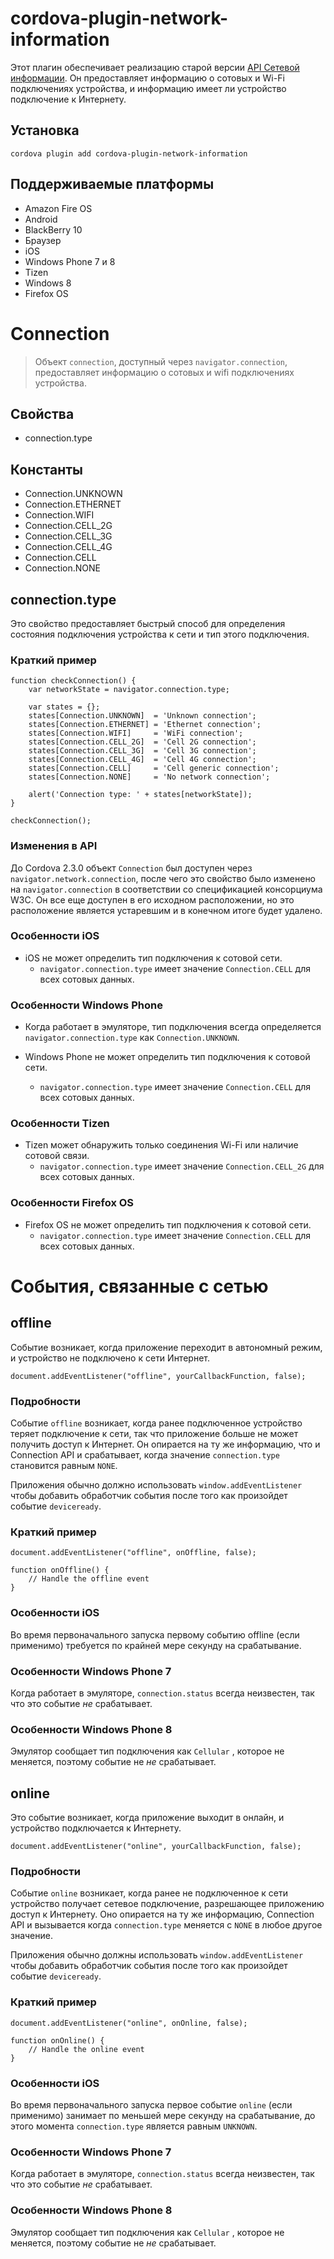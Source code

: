 <!---
    Licensed to the Apache Software Foundation (ASF) under one
    or more contributor license agreements.  See the NOTICE file
    distributed with this work for additional information
    regarding copyright ownership.  The ASF licenses this file
    to you under the Apache License, Version 2.0 (the
    "License"); you may not use this file except in compliance
    with the License.  You may obtain a copy of the License at

      https://www.apache.org/licenses/LICENSE-2.0

    Unless required by applicable law or agreed to in writing,
    software distributed under the License is distributed on an
    "AS IS" BASIS, WITHOUT WARRANTIES OR CONDITIONS OF ANY
    KIND, either express or implied.  See the License for the
    specific language governing permissions and limitations
    under the License.
-->

# cordova-plugin-network-information

Этот плагин обеспечивает реализацию старой версии [API Сетевой информации][1]. Он предоставляет информацию о сотовых и Wi-Fi подключениях устройства, и информацию имеет ли устройство подключение к Интернету.

 [1]: https://www.w3.org/TR/2011/WD-netinfo-api-20110607/

## Установка

    cordova plugin add cordova-plugin-network-information
    

## Поддерживаемые платформы

*   Amazon Fire OS
*   Android
*   BlackBerry 10
*   Браузер
*   iOS
*   Windows Phone 7 и 8
*   Tizen
*   Windows 8
*   Firefox OS

# Connection

> Объект `connection`, доступный через `navigator.connection`, предоставляет информацию о сотовых и wifi подключениях устройства.

## Свойства

*   connection.type

## Константы

*   Connection.UNKNOWN
*   Connection.ETHERNET
*   Connection.WIFI
*   Connection.CELL_2G
*   Connection.CELL_3G
*   Connection.CELL_4G
*   Connection.CELL
*   Connection.NONE

## connection.type

Это свойство предоставляет быстрый способ для определения состояния подключения устройства к сети и тип этого подключения.

### Краткий пример

    function checkConnection() {
        var networkState = navigator.connection.type;
    
        var states = {};
        states[Connection.UNKNOWN]  = 'Unknown connection';
        states[Connection.ETHERNET] = 'Ethernet connection';
        states[Connection.WIFI]     = 'WiFi connection';
        states[Connection.CELL_2G]  = 'Cell 2G connection';
        states[Connection.CELL_3G]  = 'Cell 3G connection';
        states[Connection.CELL_4G]  = 'Cell 4G connection';
        states[Connection.CELL]     = 'Cell generic connection';
        states[Connection.NONE]     = 'No network connection';
    
        alert('Connection type: ' + states[networkState]);
    }
    
    checkConnection();
    

### Изменения в API

До Cordova 2.3.0 объект `Connection` был доступен через `navigator.network.connection`, после чего это свойство было изменено на `navigator.connection` в соответствии со спецификацией консорциума W3C. Он все еще доступен в его исходном расположении, но это расположение является устаревшим и в конечном итоге будет удалено.

### Особенности iOS

*   iOS не может определить тип подключения к сотовой сети. 
    *   `navigator.connection.type` имеет значение `Connection.CELL` для всех сотовых данных.

### Особенности Windows Phone

*   Когда работает в эмуляторе, тип подключения всегда определяется `navigator.connection.type` как `Connection.UNKNOWN`.

*   Windows Phone не может определить тип подключения к сотовой сети.
    
    *   `navigator.connection.type` имеет значение `Connection.CELL` для всех сотовых данных.

### Особенности Tizen

*   Tizen может обнаружить только соединения Wi-Fi или наличие сотовой связи. 
    *   `navigator.connection.type` имеет значение `Connection.CELL_2G` для всех сотовых данных.

### Особенности Firefox OS

*   Firefox OS не может определить тип подключения к сотовой сети. 
    *   `navigator.connection.type` имеет значение `Connection.CELL` для всех сотовых данных.

# События, связанные с сетью

## offline

Событие возникает, когда приложение переходит в автономный режим, и устройство не подключено к сети Интернет.

    document.addEventListener("offline", yourCallbackFunction, false);
    

### Подробности

Событие `offline` возникает, когда ранее подключенное устройство теряет подключение к сети, так что приложение больше не может получить доступ к Интернет. Он опирается на ту же информацию, что и Connection API и срабатывает, когда значение `connection.type` становится равным `NONE`.

Приложения обычно должно использовать `window.addEventListener` чтобы добавить обработчик события после того как произойдет событие `deviceready`.

### Краткий пример

    document.addEventListener("offline", onOffline, false);
    
    function onOffline() {
        // Handle the offline event
    }
    

### Особенности iOS

Во время первоначального запуска первому событию offline (если применимо) требуется по крайней мере секунду на срабатывание.

### Особенности Windows Phone 7

Когда работает в эмуляторе, `connection.status` всегда неизвестен, так что это событие *не* срабатывает.

### Особенности Windows Phone 8

Эмулятор сообщает тип подключения как `Cellular` , которое не меняется, поэтому событие не *не* срабатывает.

## online

Это событие возникает, когда приложение выходит в онлайн, и устройство подключается к Интернету.

    document.addEventListener("online", yourCallbackFunction, false);
    

### Подробности

Событие `online` возникает, когда ранее не подключенное к сети устройство получает сетевое подключение, разрешающее приложению доступ к Интернету. Оно опирается на ту же информацию, Connection API и вызывается когда `connection.type` меняется с `NONE` в любое другое значение.

Приложения обычно должны использовать `window.addEventListener` чтобы добавить обработчик события после того как произойдет событие `deviceready`.

### Краткий пример

    document.addEventListener("online", onOnline, false);
    
    function onOnline() {
        // Handle the online event
    }
    

### Особенности iOS

Во время первоначального запуска первое событие `online` (если применимо) занимает по меньшей мере секунду на срабатывание, до этого момента `connection.type` является равным `UNKNOWN`.

### Особенности Windows Phone 7

Когда работает в эмуляторе, `connection.status` всегда неизвестен, так что это событие *не* срабатывает.

### Особенности Windows Phone 8

Эмулятор сообщает тип подключения как `Cellular` , которое не меняется, поэтому событие не *не* срабатывает.

